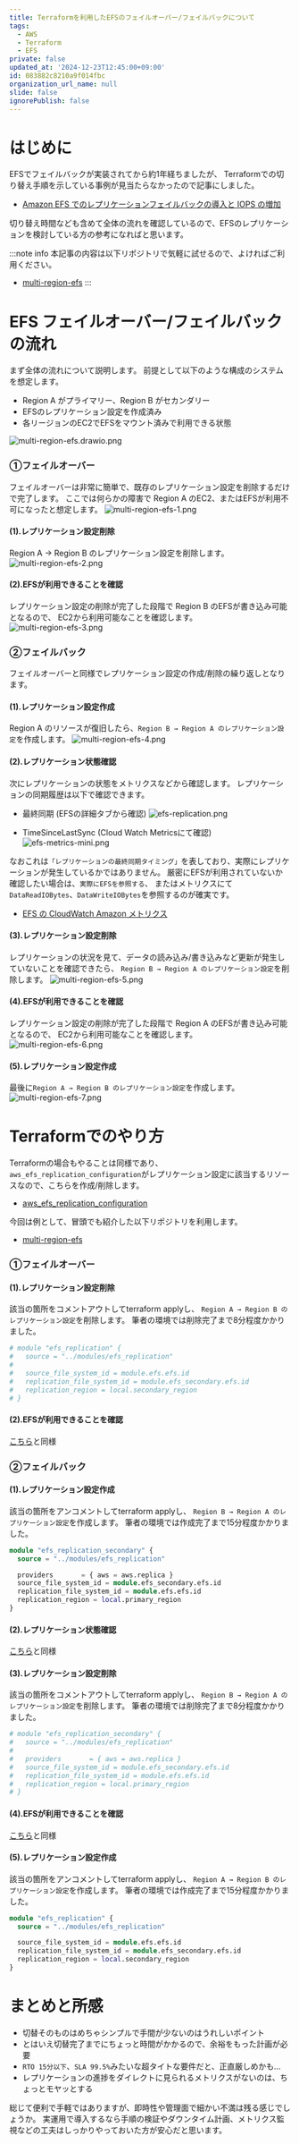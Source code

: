 ```yaml
---
title: Terraformを利用したEFSのフェイルオーバー/フェイルバックについて
tags:
  - AWS
  - Terraform
  - EFS
private: false
updated_at: '2024-12-23T12:45:00+09:00'
id: 083882c8210a9f014fbc
organization_url_name: null
slide: false
ignorePublish: false
---
```


<!-- 発端や概要を記載 -->
# はじめに
EFSでフェイルバックが実装されてから約1年経ちましたが、
Terraformでの切り替え手順を示している事例が見当たらなかったので記事にしました。
* [Amazon EFS でのレプリケーションフェイルバックの導入と IOPS の増加](https://aws.amazon.com/jp/blogs/news/replication-failback-and-increased-iops-are-new-for-amazon-efs/)

切り替え時間なども含めて全体の流れを確認しているので、EFSのレプリケーションを検討している方の参考になればと思います。

:::note info
本記事の内容は以下リポジトリで気軽に試せるので、よければご利用ください。
* [multi-region-efs](https://github.com/Lamaglama39/terraform-for-aws/tree/main/app/multi-region-efs)
:::

<!-- 各チャプター -->
<a id="#Chapter1"></a>

# EFS フェイルオーバー/フェイルバックの流れ
まず全体の流れについて説明します。
前提として以下のような構成のシステムを想定します。

* Region A がプライマリー、Region B がセカンダリー
* EFSのレプリケーション設定を作成済み
* 各リージョンのEC2でEFSをマウント済みで利用できる状態

![multi-region-efs.drawio.png](https://qiita-image-store.s3.ap-northeast-1.amazonaws.com/0/3491064/ed9c6bb4-796f-e03e-2b3b-a581dfe28de6.png)

### ➀フェイルオーバー
フェイルオーバーは非常に簡単で、既存のレプリケーション設定を削除するだけで完了します。
ここでは何らかの障害で Region A のEC2、またはEFSが利用不可になったと想定します。
![multi-region-efs-1.png](https://qiita-image-store.s3.ap-northeast-1.amazonaws.com/0/3491064/78d8c36d-28af-e9aa-5e8f-44f36b117bd9.png)

#### (1).レプリケーション設定削除
Region A → Region B のレプリケーション設定を削除します。
![multi-region-efs-2.png](https://qiita-image-store.s3.ap-northeast-1.amazonaws.com/0/3491064/0d49c402-1f2c-9b68-cc9c-e4dc4ec098be.png)

#### (2).EFSが利用できることを確認
レプリケーション設定の削除が完了した段階で Region B のEFSが書き込み可能となるので、
EC2から利用可能なことを確認します。
![multi-region-efs-3.png](https://qiita-image-store.s3.ap-northeast-1.amazonaws.com/0/3491064/3619a9ea-cb1e-2644-8ffe-d3706c5a7e1d.png)

### ➁フェイルバック
フェイルオーバーと同様でレプリケーション設定の作成/削除の繰り返しとなります。

#### (1).レプリケーション設定作成
Region A のリソースが復旧したら、`Region B → Region A のレプリケーション設定`を作成します。
![multi-region-efs-4.png](https://qiita-image-store.s3.ap-northeast-1.amazonaws.com/0/3491064/125a732d-64a7-57a4-5ffd-43ebaa16fdbb.png)

#### (2).レプリケーション状態確認
次にレプリケーションの状態をメトリクスなどから確認します。
レプリケーションの同期履歴は以下で確認できます。

* 最終同期 (EFSの詳細タブから確認)
![efs-replication.png](https://qiita-image-store.s3.ap-northeast-1.amazonaws.com/0/3491064/5df08862-9450-d8a4-40f5-95b3d8e06e84.png)

* TimeSinceLastSync (Cloud Watch Metricsにて確認)
![efs-metrics-mini.png](https://qiita-image-store.s3.ap-northeast-1.amazonaws.com/0/3491064/011cdd31-a562-d035-0c0a-d1b4a3837ff7.png)

なおこれは`「レプリケーションの最終同期タイミング」`を表しており、実際にレプリケーションが発生しているかではありません。
厳密にEFSが利用されていないか確認したい場合は、`実際にEFSを参照する`、
またはメトリクスにて`DataReadIOBytes`、`DataWriteIOBytes`を参照するのが確実です。

* [EFS の CloudWatch Amazon メトリクス](https://docs.aws.amazon.com/ja_jp/efs/latest/ug/efs-metrics.html)

#### (3).レプリケーション設定削除
レプリケーションの状況を見て、データの読み込み/書き込みなど更新が発生していないことを確認できたら、
`Region B → Region A のレプリケーション設定`を削除します。
![multi-region-efs-5.png](https://qiita-image-store.s3.ap-northeast-1.amazonaws.com/0/3491064/c1da3027-a99e-0552-b8d7-50ed191679d9.png)

#### (4).EFSが利用できることを確認
レプリケーション設定の削除が完了した段階で Region A のEFSが書き込み可能となるので、
EC2から利用可能なことを確認します。
![multi-region-efs-6.png](https://qiita-image-store.s3.ap-northeast-1.amazonaws.com/0/3491064/1fe06726-4ad5-501b-d322-70a4c7e28232.png)

#### (5).レプリケーション設定作成
最後に`Region A → Region B のレプリケーション設定`を作成します。
![multi-region-efs-7.png](https://qiita-image-store.s3.ap-northeast-1.amazonaws.com/0/3491064/5a1bc186-abd6-5266-ea4b-933b51b2433d.png)

<a id="#Chapter2"></a>

# Terraformでのやり方
Terraformの場合もやることは同様であり、
`aws_efs_replication_configuration`がレプリケーション設定に該当するリソースなので、こちらを作成/削除します。

* [aws_efs_replication_configuration](https://registry.terraform.io/providers/hashicorp/aws/latest/docs/resources/efs_replication_configuration)

今回は例として、冒頭でも紹介した以下リポジトリを利用します。
* [multi-region-efs](https://github.com/Lamaglama39/terraform-for-aws/tree/main/app/multi-region-efs)

### ➀フェイルオーバー

#### (1).レプリケーション設定削除
該当の箇所をコメントアウトしてterraform applyし、
`Region A → Region B のレプリケーション設定`を削除します。
筆者の環境では削除完了まで8分程度かかりました。

```terraform:examples/main.tf
# module "efs_replication" {
#   source = "../modules/efs_replication"
# 
#   source_file_system_id = module.efs.efs.id
#   replication_file_system_id = module.efs_secondary.efs.id
#   replication_region = local.secondary_region
# }
```

#### (2).EFSが利用できることを確認
[こちら](#EFS-フェイルオーバー/フェイルバックの流れ)と同様

### ➁フェイルバック

#### (1).レプリケーション設定作成
該当の箇所をアンコメントしてterraform applyし、
`Region B → Region A のレプリケーション設定`を作成します。
筆者の環境では作成完了まで15分程度かかりました。

```terraform:examples/main.tf
module "efs_replication_secondary" {
  source = "../modules/efs_replication"

  providers       = { aws = aws.replica }
  source_file_system_id = module.efs_secondary.efs.id
  replication_file_system_id = module.efs.efs.id
  replication_region = local.primary_region
}
```

#### (2).レプリケーション状態確認
[こちら](#EFS-フェイルオーバー/フェイルバックの流れ)と同様

#### (3).レプリケーション設定削除
該当の箇所をコメントアウトしてterraform applyし、
`Region B → Region A のレプリケーション設定`を削除します。
筆者の環境では削除完了まで8分程度かかりました。

```terraform:examples/main.tf
# module "efs_replication_secondary" {
#   source = "../modules/efs_replication"
# 
#   providers       = { aws = aws.replica }
#   source_file_system_id = module.efs_secondary.efs.id
#   replication_file_system_id = module.efs.efs.id
#   replication_region = local.primary_region
# }
```

#### (4).EFSが利用できることを確認
[こちら](#EFS-フェイルオーバー/フェイルバックの流れ)と同様

#### (5).レプリケーション設定作成
該当の箇所をアンコメントしてterraform applyし、
`Region A → Region B のレプリケーション設定`を作成します。
筆者の環境では作成完了まで15分程度かかりました。

```terraform:examples/main.tf
module "efs_replication" {
  source = "../modules/efs_replication"

  source_file_system_id = module.efs.efs.id
  replication_file_system_id = module.efs_secondary.efs.id
  replication_region = local.secondary_region
}
```

<a id="#Chapter3"></a>

# まとめと所感
* 切替そのものはめちゃシンプルで手間が少ないのはうれしいポイント
* とはいえ切替完了までにちょっと時間がかかるので、余裕をもった計画が必要
* `RTO 15分以下`、`SLA 99.5%`みたいな超タイトな要件だと、正直厳しめかも…
* レプリケーションの進捗をダイレクトに見られるメトリクスがないのは、ちょっとモヤッとする

総じて便利で手軽ではありますが、即時性や管理面で細かい不満は残る感じでしょうか。
実運用で導入するなら手順の検証やダウンタイム計画、メトリクス監視などの工夫はしっかりやっておいた方が安心だと思います。
